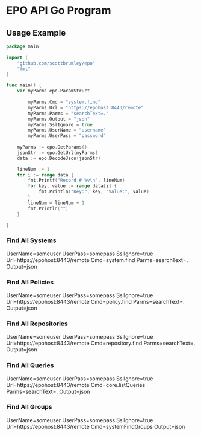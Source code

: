 # EPO API Go Program

## Usage Example
```Go
package main

import (
	"github.com/scottbrumley/epo"
	"fmt"
)

func main() {
	var myParms epo.ParamStruct
    	
    	myParms.Cmd = "system.find"
    	myParms.Url = "https://epohost:8443/remote"
    	myParms.Parms = "searchText=."
    	myParms.Output = "json"
    	myParms.SslIgnore = true
    	myParms.UserName = "username"
    	myParms.UserPass = "password"
	
	myParms := epo.GetParams()
	jsonStr := epo.GetUrl(myParms)
	data := epo.DecodeJson(jsonStr)

	lineNum := 1
	for i := range data {
		fmt.Printf("Record # %v\n", lineNum)
		for key, value := range data[i] {
			fmt.Println("Key:", key, "Value:", value)
		}
		lineNum = lineNum + 1
		fmt.Println("")
	}

}

```

### Find All Systems
UserName=someuser 
UserPass=somepass 
SslIgnore=true 
Url=https://epohost:8443/remote 
Cmd=system.find 
Parms=searchText=. 
Output=json

### Find All Policies
UserName=someuser 
UserPass=somepass 
SslIgnore=true 
Url=https://epohost:8443/remote 
Cmd=policy.find 
Parms=searchText=. 
Output=json

### Find All Repositories
UserName=someuser 
UserPass=somepass 
SslIgnore=true 
Url=https://epohost:8443/remote 
Cmd=repository.find 
Parms=searchText=. 
Output=json


### Find All Queries
UserName=someuser 
UserPass=somepass 
SslIgnore=true 
Url=https://epohost:8443/remote 
Cmd=core.listQueries
Parms=searchText=. 
Output=json

### Find All Groups
UserName=someuser 
UserPass=somepass 
SslIgnore=true 
Url=https://epohost:8443/remote 
Cmd=systemFindGroups
Output=json
